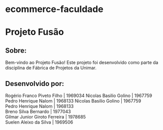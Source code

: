 # ecommerce-faculdade
# Projeto Fusão
## Sobre:
Bem-vindo ao Projeto Fusão! Este projeto foi desenvolvido como parte da disciplina de Fábrica de Projetos da Unimar.
## Desenvolvido por:
Rogério Franco Piveto Filho | 1969034
Nicolas Basilio Golino | 1967759
Pedro Henrique Nalom | 1968133
Nicolas Basilio Golino | 1967759\
Pedro Henrique Nalom | 1968133\
Breno Silva Bernardo | 1977043\
Gilmar Junior Giroto Ferreira | 1978685\
Suelen Aleixo da Silva | 1969506